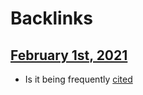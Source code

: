 
# Backlinks
## [February 1st, 2021](<February 1st, 2021.md>)
- Is it being frequently [cited]([citation](<citation.md>))

